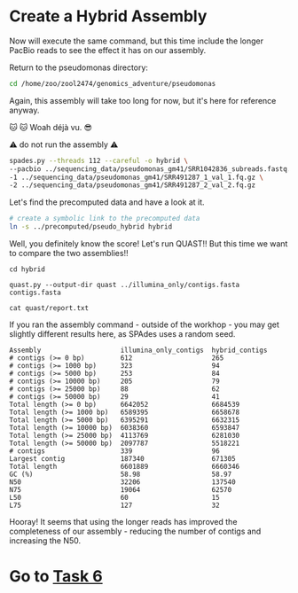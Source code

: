 # Create a Hybrid Assembly
Now will execute the same command, but this time include the longer PacBio reads to see the effect it has on our assembly.

Return to the pseudomonas directory:
```bash
cd /home/zoo/zool2474/genomics_adventure/pseudomonas
```
Again, this assembly will take too long for now, but it's here for reference anyway.

:cat: :cat:
Woah déjà vu. :sunglasses:

:warning: do not run the assembly :warning:
```bash
spades.py --threads 112 --careful -o hybrid \
--pacbio ../sequencing_data/pseudomonas_gm41/SRR1042836_subreads.fastq.gz \
-1 ../sequencing_data/pseudomonas_gm41/SRR491287_1_val_1.fq.gz \
-2 ../sequencing_data/pseudomonas_gm41/SRR491287_2_val_2.fq.gz
```

Let's find the precomputed data and have a look at it.
```bash
# create a symbolic link to the precomputed data
ln -s ../precomputed/pseudo_hybrid hybrid
```

Well, you definitely know the score! Let's run QUAST!! But this time we want to compare the two assemblies!!

```
cd hybrid

quast.py --output-dir quast ../illumina_only/contigs.fasta contigs.fasta

cat quast/report.txt
```

If you ran the assembly command - outside of the workhop - you may get slightly different results here, as SPAdes uses a random seed.
```
Assembly                    illumina_only_contigs  hybrid_contigs
# contigs (>= 0 bp)         612                    265           
# contigs (>= 1000 bp)      323                    94            
# contigs (>= 5000 bp)      253                    84            
# contigs (>= 10000 bp)     205                    79            
# contigs (>= 25000 bp)     88                     62            
# contigs (>= 50000 bp)     29                     41            
Total length (>= 0 bp)      6642052                6684539       
Total length (>= 1000 bp)   6589395                6658678       
Total length (>= 5000 bp)   6395291                6632315       
Total length (>= 10000 bp)  6038360                6593847       
Total length (>= 25000 bp)  4113769                6281030       
Total length (>= 50000 bp)  2097787                5518221       
# contigs                   339                    96            
Largest contig              187340                 671305        
Total length                6601889                6660346       
GC (%)                      58.98                  58.97         
N50                         32206                  137540        
N75                         19064                  62570         
L50                         60                     15            
L75                         127                    32
```

Hooray! It seems that using the longer reads has improved the completeness of our assembly - reducing the number of contigs and increasing the N50.

# Go to [Task 6](https://github.com/guyleonard/genomics_adventure/blob/release/chapter_5/task_6.md)

